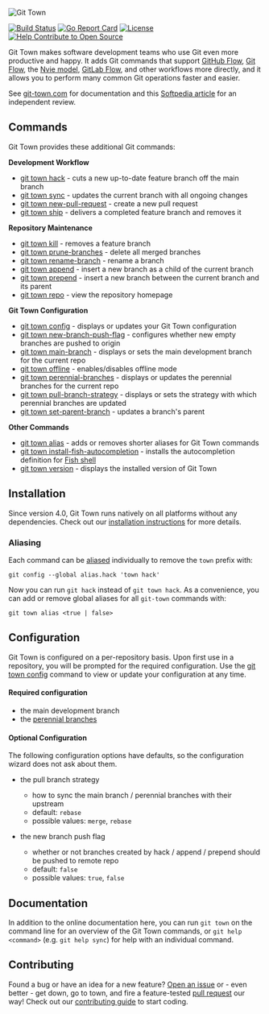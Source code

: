 ![Git Town](https://originate.github.io/git-town/documentation/logo-horizontal.svg)

[![Build Status](https://travis-ci.org/Originate/git-town.svg?branch=master)](https://travis-ci.org/Originate/git-town)
[![Go Report Card](https://goreportcard.com/badge/github.com/Originate/git-town)](https://goreportcard.com/report/github.com/Originate/git-town)
[![License](https://img.shields.io/:license-MIT-blue.svg?style=flat)](LICENSE)
[![Help Contribute to Open Source](https://www.codetriage.com/originate/git-town/badges/users.svg)](https://www.codetriage.com/originate/git-town)

Git Town makes software development teams who use Git even more productive and happy.
It adds Git commands that support
[GitHub Flow](http://scottchacon.com/2011/08/31/github-flow.html),
[Git Flow](https://www.atlassian.com/git/tutorials/comparing-workflows/feature-branch-workflow),
the [Nvie model](https://nvie.com/posts/a-successful-git-branching-model),
[GitLab Flow](https://about.gitlab.com/2014/09/29/gitlab-flow/),
and other workflows more directly,
and it allows you to perform many common Git operations faster and easier.

See [git-town.com](https://www.git-town.com) for documentation
and this [Softpedia article](http://www.softpedia.com/get/Programming/Other-Programming-Files/Git-Town.shtml)
for an independent review.

## Commands

Git Town provides these additional Git commands:

**Development Workflow**

* [git town hack](/documentation/commands/hack.md) - cuts a new up-to-date feature branch off the main branch
* [git town sync](/documentation/commands/sync.md) - updates the current branch with all ongoing changes
* [git town new-pull-request](/documentation/commands/new-pull-request.md) - create a new pull request
* [git town ship](/documentation/commands/ship.md) - delivers a completed feature branch and removes it

**Repository Maintenance**

* [git town kill](/documentation/commands/kill.md) - removes a feature branch
* [git town prune-branches](/documentation/commands/prune-branches.md) - delete all merged branches
* [git town rename-branch](/documentation/commands/rename-branch.md) - rename a branch
* [git town append](/documentation/commands/append.md) - insert a new branch as a child of the current branch
* [git town prepend](/documentation/commands/prepend.md) - insert a new branch between the current branch and its parent
* [git town repo](/documentation/commands/repo.md) - view the repository homepage

**Git Town Configuration**

* [git town config](/documentation/commands/config.md) - displays or updates your Git Town configuration
* [git town new-branch-push-flag](/documentation/commands/new-branch-push-flag.md) - configures whether new empty branches are pushed to origin
* [git town main-branch](/documentation/commands/main-branch.md) - displays or sets the main development branch for the current repo
* [git town offline](/documentation/commands/offline.md) - enables/disables offline mode
* [git town perennial-branches](/documentation/commands/perennial-branches.md) - displays or updates the perennial branches for the current repo
* [git town pull-branch-strategy](/documentation/commands/pull-branch-strategy.md) - displays or sets the strategy with which perennial branches are updated
* [git town set-parent-branch](/documentation/commands/set-parent-branch.md) - updates a branch's parent

**Other Commands**

* [git town alias](/documentation/commands/alias.md) - adds or removes shorter aliases for Git Town commands
* [git town install-fish-autocompletion](/documentation/commands/install-fish-autocompletion.md) - installs the autocompletion definition for [Fish shell](http://fishshell.com)
* [git town version](/documentation/commands/version.md) - displays the installed version of Git Town

## Installation

Since version 4.0, Git Town runs natively on all platforms without any dependencies.
Check out our [installation instructions](http://www.git-town.com/install.html) for more details.

### Aliasing

Each command can be [aliased](https://git-scm.com/book/en/v2/Git-Basics-Git-Aliases) individually to remove the `town` prefix with:

```
git config --global alias.hack 'town hack'
```

Now you can run `git hack` instead of `git town hack`.
As a convenience, you can add or remove global aliases for all `git-town` commands with:

```
git town alias <true | false>
```

## Configuration

Git Town is configured on a per-repository basis.
Upon first use in a repository, you will be prompted for the required configuration.
Use the [git town config](/documentation/commands/config.md) command to view or update your configuration at any time.

#### Required configuration

* the main development branch
* the [perennial branches](/documentation/development/branch_hierarchy.md#perennial-branches)

#### Optional Configuration

The following configuration options have defaults, so the configuration wizard does not ask about them.

* the pull branch strategy

  * how to sync the main branch / perennial branches with their upstream
  * default: `rebase`
  * possible values: `merge`, `rebase`

* the new branch push flag
  * whether or not branches created by hack / append / prepend should be pushed to remote repo
  * default: `false`
  * possible values: `true`, `false`

## Documentation

In addition to the online documentation here,
you can run `git town` on the command line for an overview of the Git Town commands,
or `git help <command>` (e.g. `git help sync`) for help with an individual command.

## Contributing

Found a bug or have an idea for a new feature?
[Open an issue](https://github.com/Originate/git-town/issues/new)
or - even better - get down, go to town, and fire a feature-tested
[pull request](https://help.github.com/articles/using-pull-requests/)
our way! Check out our [contributing guide](/CONTRIBUTING.md) to start coding.
